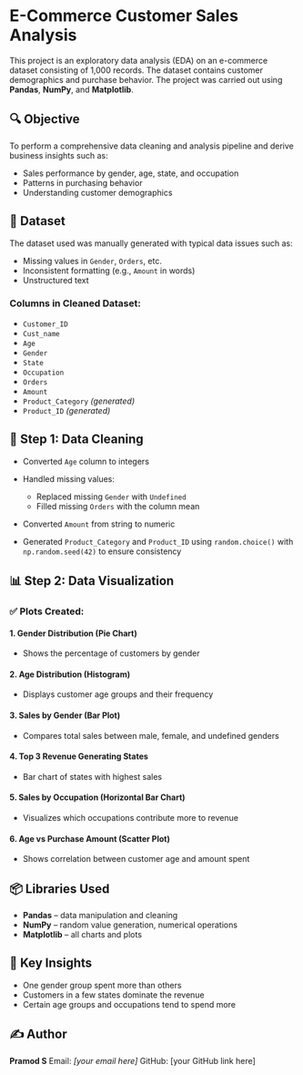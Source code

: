 # E-Commerce Customer Sales Analysis

This project is an exploratory data analysis (EDA) on an e-commerce dataset consisting of 1,000 records. The dataset contains customer demographics and purchase behavior. The project was carried out using **Pandas**, **NumPy**, and **Matplotlib**.

## 🔍 Objective

To perform a comprehensive data cleaning and analysis pipeline and derive business insights such as:

* Sales performance by gender, age, state, and occupation
* Patterns in purchasing behavior
* Understanding customer demographics

## 📁 Dataset

The dataset used was manually generated with typical data issues such as:

* Missing values in `Gender`, `Orders`, etc.
* Inconsistent formatting (e.g., `Amount` in words)
* Unstructured text

### Columns in Cleaned Dataset:

* `Customer_ID`
* `Cust_name`
* `Age`
* `Gender`
* `State`
* `Occupation`
* `Orders`
* `Amount`
* `Product_Category` *(generated)*
* `Product_ID` *(generated)*

## 🧹 Step 1: Data Cleaning

* Converted `Age` column to integers
* Handled missing values:

  * Replaced missing `Gender` with `Undefined`
  * Filled missing `Orders` with the column mean
* Converted `Amount` from string to numeric
* Generated `Product_Category` and `Product_ID` using `random.choice()` with `np.random.seed(42)` to ensure consistency

## 📊 Step 2: Data Visualization

### ✅ Plots Created:

#### 1. Gender Distribution (Pie Chart)

* Shows the percentage of customers by gender

#### 2. Age Distribution (Histogram)

* Displays customer age groups and their frequency

#### 3. Sales by Gender (Bar Plot)

* Compares total sales between male, female, and undefined genders

#### 4. Top 3 Revenue Generating States

* Bar chart of states with highest sales

#### 5. Sales by Occupation (Horizontal Bar Chart)

* Visualizes which occupations contribute more to revenue

#### 6. Age vs Purchase Amount (Scatter Plot)

* Shows correlation between customer age and amount spent

## 📦 Libraries Used

* **Pandas** – data manipulation and cleaning
* **NumPy** – random value generation, numerical operations
* **Matplotlib** – all charts and plots

## 📌 Key Insights

* One gender group spent more than others
* Customers in a few states dominate the revenue
* Certain age groups and occupations tend to spend more

## ✍️ Author

**Pramod S**
Email: *\[your email here]*
GitHub: \[your GitHub link here]

